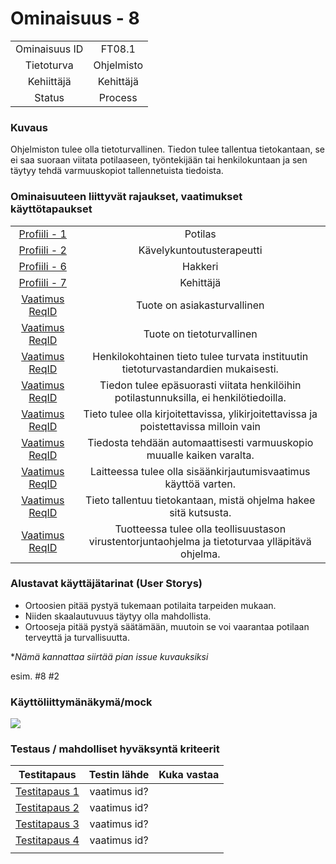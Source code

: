 # Ominaisuus - 8


| | |
|:-:|:-:|
| Ominaisuus ID | FT08.1 |
| Tietoturva | Ohjelmisto |
| Kehiittäjä | Kehittäjä |
| Status | Process |

### Kuvaus

Ohjelmiston tulee olla tietoturvallinen. Tiedon tulee tallentua tietokantaan, se ei saa suoraan viitata potilaaseen, työntekijään tai henkilokuntaan ja sen täytyy tehdä varmuuskopiot tallennetuista tiedoista.

### Ominaisuuteen liittyvät rajaukset, vaatimukset käyttötapaukset

| | |
|:-:|:-:|
| [Profiili - 1](https://gitlab.labranet.jamk.fi/m3268---vuosi-2019/ttos0100---2019-toteutus/blob/master/dokumentit/02-vaatimusmaarittely/Profiilit%20ja%20sidosryhm%C3%A4t/Profiili-1.md) | Potilas |
| [Profiili - 2](https://gitlab.labranet.jamk.fi/m3268---vuosi-2019/ttos0100---2019-toteutus/blob/master/dokumentit/02-vaatimusmaarittely/Profiilit%20ja%20sidosryhm%C3%A4t/Profiili-2.md) | Kävelykuntoutusterapeutti |
| [Profiili - 6](https://gitlab.labranet.jamk.fi/m3268---vuosi-2019/ttos0100---2019-toteutus/blob/master/dokumentit/02-vaatimusmaarittely/Profiilit%20ja%20sidosryhm%C3%A4t/Profiili-6.md) | Hakkeri |
| [Profiili - 7](https://gitlab.labranet.jamk.fi/m3268---vuosi-2019/ttos0100---2019-toteutus/blob/master/dokumentit/02-vaatimusmaarittely/Profiilit%20ja%20sidosryhm%C3%A4t/Profiili-7.md) | Kehittäjä |
| [Vaatimus ReqID](CONSTRAINT-REQ-S00003) | Tuote on asiakasturvallinen | 
| [Vaatimus ReqID](CONSTRAINT-REQ-S00004) | Tuote on tietoturvallinen | 
| [Vaatimus ReqID](SECURITY-REQ-0001 ) | Henkilokohtainen tieto tulee turvata instituutin tietoturvastandardien mukaisesti. |
| [Vaatimus ReqID](SECURITY-REQ-0002 ) | Tiedon tulee epäsuorasti viitata henkilöihin potilastunnuksilla, ei henkilötiedoilla. | 
| [Vaatimus ReqID](SECURITY-REQ-0003 ) | Tieto tulee olla kirjoitettavissa, ylikirjoitettavissa ja poistettavissa milloin vain | 
| [Vaatimus ReqID](SECURITY-REQ-0004 ) | Tiedosta tehdään automaattisesti varmuuskopio muualle kaiken varalta. | 
| [Vaatimus ReqID](SECURITY-REQ-0005 ) | Laitteessa tulee olla sisäänkirjautumisvaatimus käyttöä varten. | 
| [Vaatimus ReqID](SECURITY-REQ-0006 ) | Tieto tallentuu tietokantaan, mistä ohjelma hakee sitä kutsusta. | 
| [Vaatimus ReqID](SECURITY-REQ-0007 ) | Tuotteessa tulee olla teollisuustason virustentorjuntaohjelma ja tietoturvaa ylläpitävä ohjelma. | 

### Alustavat käyttäjätarinat (User Storys)
* Ortoosien pitää pystyä tukemaan potilaita tarpeiden mukaan.
* Niiden skaalautuvuus täytyy olla mahdollista.
* Ortooseja pitää pystyä säätämään, muutoin se voi vaarantaa potilaan terveyttä ja turvallisuutta.

**Nämä kannattaa siirtää pian issue kuvauksiksi*

esim. #8 #2


### Käyttöliittymänäkymä/mock 

![](ddokumentit/02-vaatimusmaarittely/kuvat/ReplaceParts.PNG)


### Testaus / mahdolliset hyväksyntä kriteerit 

| Testitapaus  | Testin lähde  | Kuka vastaa  |
|:-: | :-:|:-:|
| [Testitapaus 1]()  | vaatimus id?   |   |
| [Testitapaus 2]()  | vaatimus id?   |   |
| [Testitapaus 3]()  | vaatimus id?   |   |
| [Testitapaus 4]()  | vaatimus id?   |   |
| | |